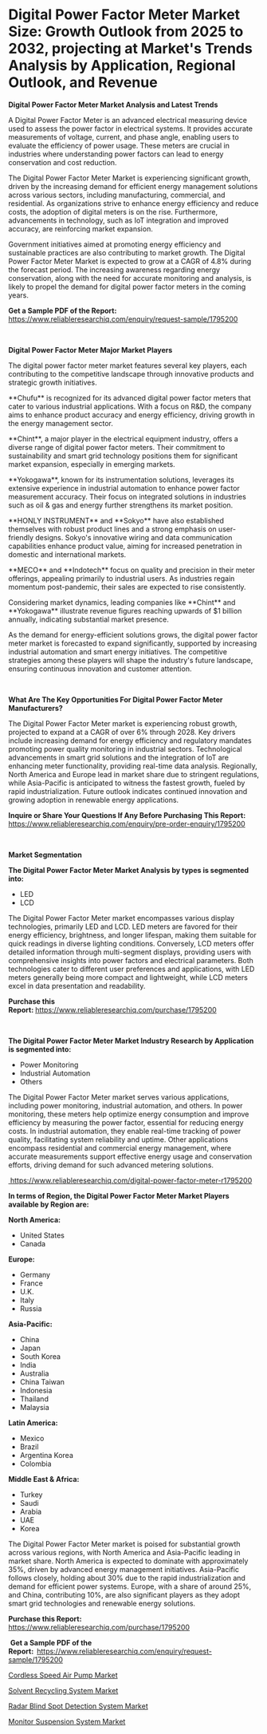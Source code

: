 <p><h1>Digital Power Factor Meter Market Size: Growth Outlook from 2025 to 2032, projecting at Market's Trends Analysis by Application, Regional Outlook, and Revenue</h1></p><p><strong>Digital Power Factor Meter Market Analysis and Latest Trends</strong></p>
<p><p>A Digital Power Factor Meter is an advanced electrical measuring device used to assess the power factor in electrical systems. It provides accurate measurements of voltage, current, and phase angle, enabling users to evaluate the efficiency of power usage. These meters are crucial in industries where understanding power factors can lead to energy conservation and cost reduction.</p><p>The Digital Power Factor Meter Market is experiencing significant growth, driven by the increasing demand for efficient energy management solutions across various sectors, including manufacturing, commercial, and residential. As organizations strive to enhance energy efficiency and reduce costs, the adoption of digital meters is on the rise. Furthermore, advancements in technology, such as IoT integration and improved accuracy, are reinforcing market expansion.</p><p>Government initiatives aimed at promoting energy efficiency and sustainable practices are also contributing to market growth. The Digital Power Factor Meter Market is expected to grow at a CAGR of 4.8% during the forecast period. The increasing awareness regarding energy conservation, along with the need for accurate monitoring and analysis, is likely to propel the demand for digital power factor meters in the coming years.</p></p>
<p><strong>Get a Sample PDF of the Report:&nbsp;</strong> <a href="https://www.reliableresearchiq.com/enquiry/request-sample/1795200?utm_campaign=1159&utm_medium=2&utm_source=Github&utm_content=ia&utm_term=19022025&utm_id=digital-power-factor-meter">https://www.reliableresearchiq.com/enquiry/request-sample/1795200</a></p>
<p>&nbsp;</p>
<p><strong>Digital Power Factor Meter Major Market Players</strong></p>
<p><p>The digital power factor meter market features several key players, each contributing to the competitive landscape through innovative products and strategic growth initiatives. </p><p>**Chufu** is recognized for its advanced digital power factor meters that cater to various industrial applications. With a focus on R&D, the company aims to enhance product accuracy and energy efficiency, driving growth in the energy management sector.</p><p>**Chint**, a major player in the electrical equipment industry, offers a diverse range of digital power factor meters. Their commitment to sustainability and smart grid technology positions them for significant market expansion, especially in emerging markets. </p><p>**Yokogawa**, known for its instrumentation solutions, leverages its extensive experience in industrial automation to enhance power factor measurement accuracy. Their focus on integrated solutions in industries such as oil & gas and energy further strengthens its market position.</p><p>**HONLY INSTRUMENT** and **Sokyo** have also established themselves with robust product lines and a strong emphasis on user-friendly designs. Sokyo's innovative wiring and data communication capabilities enhance product value, aiming for increased penetration in domestic and international markets.</p><p>**MECO** and **Indotech** focus on quality and precision in their meter offerings, appealing primarily to industrial users. As industries regain momentum post-pandemic, their sales are expected to rise consistently. </p><p>Considering market dynamics, leading companies like **Chint** and **Yokogawa** illustrate revenue figures reaching upwards of $1 billion annually, indicating substantial market presence. </p><p>As the demand for energy-efficient solutions grows, the digital power factor meter market is forecasted to expand significantly, supported by increasing industrial automation and smart energy initiatives. The competitive strategies among these players will shape the industry's future landscape, ensuring continuous innovation and customer attention.</p></p>
<p>&nbsp;</p>
<p><strong>What Are The Key Opportunities For Digital Power Factor Meter Manufacturers?</strong></p>
<p><p>The Digital Power Factor Meter market is experiencing robust growth, projected to expand at a CAGR of over 6% through 2028. Key drivers include increasing demand for energy efficiency and regulatory mandates promoting power quality monitoring in industrial sectors. Technological advancements in smart grid solutions and the integration of IoT are enhancing meter functionality, providing real-time data analysis. Regionally, North America and Europe lead in market share due to stringent regulations, while Asia-Pacific is anticipated to witness the fastest growth, fueled by rapid industrialization. Future outlook indicates continued innovation and growing adoption in renewable energy applications.</p></p>
<p><strong>Inquire or Share Your Questions If Any Before Purchasing This Report:</strong> <a href="https://www.reliableresearchiq.com/enquiry/pre-order-enquiry/1795200?utm_campaign=1159&utm_medium=2&utm_source=Github&utm_content=ia&utm_term=19022025&utm_id=digital-power-factor-meter">https://www.reliableresearchiq.com/enquiry/pre-order-enquiry/1795200</a></p>
<p>&nbsp;</p>
<p><strong>Market Segmentation</strong></p>
<p><strong>The Digital Power Factor Meter Market Analysis by types is segmented into:</strong></p>
<p><ul><li>LED</li><li>LCD</li></ul></p>
<p><p>The Digital Power Factor Meter market encompasses various display technologies, primarily LED and LCD. LED meters are favored for their energy efficiency, brightness, and longer lifespan, making them suitable for quick readings in diverse lighting conditions. Conversely, LCD meters offer detailed information through multi-segment displays, providing users with comprehensive insights into power factors and electrical parameters. Both technologies cater to different user preferences and applications, with LED meters generally being more compact and lightweight, while LCD meters excel in data presentation and readability.</p></p>
<p><strong>Purchase this Report:&nbsp;</strong><a href="https://www.reliableresearchiq.com/purchase/1795200?utm_campaign=1159&utm_medium=2&utm_source=Github&utm_content=ia&utm_term=19022025&utm_id=digital-power-factor-meter">https://www.reliableresearchiq.com/purchase/1795200</a></p>
<p>&nbsp;</p>
<p><strong>The Digital Power Factor Meter Market Industry Research by Application is segmented into:</strong></p>
<p><ul><li>Power Monitoring</li><li>Industrial Automation</li><li>Others</li></ul></p>
<p><p>The Digital Power Factor Meter market serves various applications, including power monitoring, industrial automation, and others. In power monitoring, these meters help optimize energy consumption and improve efficiency by measuring the power factor, essential for reducing energy costs. In industrial automation, they enable real-time tracking of power quality, facilitating system reliability and uptime. Other applications encompass residential and commercial energy management, where accurate measurements support effective energy usage and conservation efforts, driving demand for such advanced metering solutions.</p></p>
<p><a href="https://www.reliableresearchiq.com/digital-power-factor-meter-r1795200?utm_campaign=1159&utm_medium=2&utm_source=Github&utm_content=ia&utm_term=19022025&utm_id=digital-power-factor-meter">&nbsp;https://www.reliableresearchiq.com/digital-power-factor-meter-r1795200</a></p>
<p><strong>In terms of Region, the Digital Power Factor Meter Market Players available by Region are:</strong></p>
<p>
    <p> <strong> North America: </strong>
        <ul>
            <li>United States</li>
            <li>Canada</li>
        </ul>
        </p> 
    <p> <strong> Europe: </strong>
        <ul>
            <li>Germany</li>
            <li>France</li>
            <li>U.K.</li>
            <li>Italy</li>
            <li>Russia</li>
        </ul>
        </p> 
    <p> <strong> Asia-Pacific: </strong>
        <ul>
            <li>China</li>
            <li>Japan</li>
            <li>South Korea</li>
            <li>India</li>
            <li>Australia</li>
            <li>China Taiwan</li>
            <li>Indonesia</li>
            <li>Thailand</li>
            <li>Malaysia</li>
        </ul>
        </p> 
    <p> <strong> Latin America: </strong>
        <ul>
            <li>Mexico</li>
            <li>Brazil</li>
            <li>Argentina Korea</li>
            <li>Colombia</li>
        </ul>
        </p> 
    <p> <strong> Middle East & Africa: </strong>
        <ul>
            <li>Turkey</li>
            <li>Saudi</li>
            <li>Arabia</li>
            <li>UAE</li>
            <li>Korea</li>
        </ul>
    </p>
    </p>
<p><p>The Digital Power Factor Meter market is poised for substantial growth across various regions, with North America and Asia-Pacific leading in market share. North America is expected to dominate with approximately 35%, driven by advanced energy management initiatives. Asia-Pacific follows closely, holding about 30% due to the rapid industrialization and demand for efficient power systems. Europe, with a share of around 25%, and China, contributing 10%, are also significant players as they adopt smart grid technologies and renewable energy solutions.</p></p>
<p><strong>Purchase this Report: </strong><a href="https://www.reliableresearchiq.com/purchase/1795200?utm_campaign=1159&utm_medium=2&utm_source=Github&utm_content=ia&utm_term=19022025&utm_id=digital-power-factor-meter">https://www.reliableresearchiq.com/purchase/1795200</a></p>
<p>&nbsp;<strong>Get a Sample PDF of the Report:&nbsp;&nbsp;</strong><a href="https://www.reliableresearchiq.com/enquiry/request-sample/1795200?utm_campaign=1159&utm_medium=2&utm_source=Github&utm_content=ia&utm_term=19022025&utm_id=digital-power-factor-meter">https://www.reliableresearchiq.com/enquiry/request-sample/1795200</a></p>
<p><strong></strong></p>
<p><p><a href="https://github.com/ansanokajabi/Market-Research-Report-List-1/blob/main/cordless-speed-air-pump-market.md?utm_campaign=1159&utm_medium=2&utm_source=Github&utm_content=ia&utm_term=19022025&utm_id=digital-power-factor-meter">Cordless Speed Air Pump Market</a></p><p><a href="https://github.com/zoccohaniech/Market-Research-Report-List-1/blob/main/solvent-recycling-system-market.md?utm_campaign=1159&utm_medium=2&utm_source=Github&utm_content=ia&utm_term=19022025&utm_id=digital-power-factor-meter">Solvent Recycling System Market</a></p><p><a href="https://github.com/ancsyanagha/Market-Research-Report-List-1/blob/main/radar-blind-spot-detection-system-market.md?utm_campaign=1159&utm_medium=2&utm_source=Github&utm_content=ia&utm_term=19022025&utm_id=digital-power-factor-meter">Radar Blind Spot Detection System Market</a></p><p><a href="https://github.com/rrosasdaunas/Market-Research-Report-List-1/blob/main/monitor-suspension-system-market.md?utm_campaign=1159&utm_medium=2&utm_source=Github&utm_content=ia&utm_term=19022025&utm_id=digital-power-factor-meter">Monitor Suspension System Market</a></p></p>